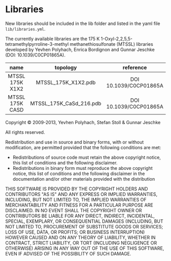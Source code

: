 # Libraries

New libraries should be included in the lib folder and listed in the yaml file `lib/libraries.yml`.

The currently available libraries are the 175 K 1-Oxyl-2,2,5,5-tetramethylpyrroline-3-methyl methanethiosulfonate (MTSSL) 
libraries developed by Yevhen Polyhach, Enrica Bordignon and Gunnar Jeschke (DOI: 10.1039/C0CP01865A).

| name                      | topology                    | reference            |
|:-------------------------:|:---------------------------:|:--------------------:|
| MTSSL 175K X1X2           | MTSSL_175K_X1X2.pdb         |DOI 10.1039/C0CP01865A|   
| MTSSL 175K CASD           | MTSSL_175K_CaSd_216.pdb     |DOI 10.1039/C0CP01865A|

Copyright © 2009-2013, Yevhen Polyhach, Stefan Stoll & Gunnar Jeschke

All rights reserved.

Redistribution and use in source and binary forms, with or without modification, are permitted provided that the following conditions are met:

- Redistributions of source code must retain the above copyright notice, this list of conditions and the following disclaimer.
- Redistributions in binary form must reproduce the above copyright notice, this list of conditions and the following disclaimer 
  in the documentation and/or other materials provided with the distribution

THIS SOFTWARE IS PROVIDED BY THE COPYRIGHT HOLDERS AND CONTRIBUTORS "AS IS" AND ANY EXPRESS OR IMPLIED WARRANTIES, INCLUDING, BUT NOT LIMITED TO, 
THE IMPLIED WARRANTIES OF MERCHANTABILITY AND FITNESS FOR A PARTICULAR PURPOSE ARE DISCLAIMED. IN NO EVENT SHALL THE COPYRIGHT OWNER OR CONTRIBUTORS 
BE LIABLE FOR ANY DIRECT, INDIRECT, INCIDENTAL, SPECIAL, EXEMPLARY, OR CONSEQUENTIAL DAMAGES (INCLUDING, BUT NOT LIMITED TO, PROCUREMENT OF SUBSTITUTE 
GOODS OR SERVICES; LOSS OF USE, DATA, OR PROFITS; OR BUSINESS INTERRUPTION) HOWEVER CAUSED AND ON ANY THEORY OF LIABILITY, WHETHER IN CONTRACT, STRICT 
LIABILITY, OR TORT (INCLUDING NEGLIGENCE OR OTHERWISE) ARISING IN ANY WAY OUT OF THE USE OF THIS SOFTWARE, EVEN IF ADVISED OF THE POSSIBILITY OF SUCH DAMAGE.
